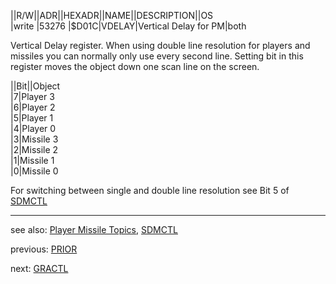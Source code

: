 ||R/W||ADR||HEXADR||NAME||DESCRIPTION||OS  
|write |53276 |$D01C|VDELAY|Vertical Delay for PM|both  
  
Vertical Delay register. When using double line resolution for players and missiles you can normally only use every second line. Setting bit in this register moves the object down one scan line on the screen.  
  
||Bit||Object  
|7|Player 3  
|6|Player 2  
|5|Player 1  
|4|Player 0  
|3|Missile 3  
|2|Missile 2  
|1|Missile 1  
|0|Missile 0  
  
  
For switching between single and double line resolution see Bit 5 of [SDMCTL](../SDMCTL/index.md)  
  
---
see also: [Player Missile Topics](../Pm_topics/index.md), [SDMCTL](../SDMCTL/index.md)  
  
previous: [PRIOR](../PRIOR/index.md)  
  
next: [GRACTL](../GRACTL/index.md)  
